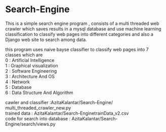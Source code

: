 # Search-Engine
This is a simple search engine program , consists of a  multi threaded web crawler which saves results in a mysql database and use machine learning classification to classify web pages  into different categories and also a Django web site to search among data.

this program uses naive bayse classifier to classify web pages into 7 classes which are <br />
0 : Artificial Intelligence <br />
1 : Graphical visualization <br />
2 : Software Engineering <br />
3 : Architecture And OS <br />
4 : Network <br />
5 : Database <br />
6 : Data Structure And Algorithm <br />

cawler and classifier :AzitaKalantar/Search-Engine/ multi_threaded_crawler_new.py <br />
trained data : AzitaKalantar/Search-EnginetrainData_v2.csv <br />
code for search into database : AzitaKalantar/Search-Engine/search/views.py <br />







